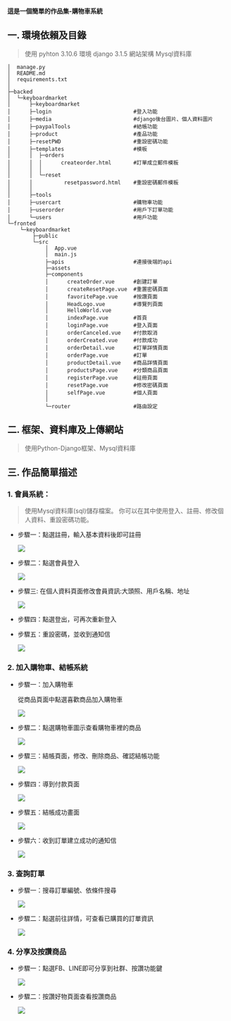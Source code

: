 **這是一個簡單的作品集-購物車系統**

## 一. 環境依賴及目錄
>使用 pyhton 3.10.6 環境 django 3.1.5 網站架構 Mysql資料庫
```
│  manage.py
│  README.md
│  requirements.txt
│      
├─backed
│  └─keyboardmarket
│      ├─keyboardmarket
│      ├─login                      	#登入功能
│      ├─media                      	#django後台圖片、個人資料圖片
│      ├─paypalTools  		   	        #結帳功能
│      ├─product                    	#產品功能
│      ├─resetPWD                   	#重設密碼功能
│      ├─templates                  	#模板
│      │  ├─orders
│      │  │      createorder.html  	    #訂單成立郵件模板
│      │  │      
│      │  └─reset
│      │          resetpassword.html 	#重設密碼郵件模板
│      │          
│      ├─tools
│      ├─usercart                   	#購物車功能
│      ├─userorder                  	#用戶下訂單功能
│      └─users                      	#用戶功能
└─fronted
    └─keyboardmarket              
        ├─public
        └─src
            │  App.vue
            │  main.js 
            ├─apis  				    #連接後端的api      
            ├─assets 
            ├─components
            │      createOrder.vue		#創建訂單
            │      createResetPage.vue	#重置密碼頁面
            │      favoritePage.vue	    #按讚頁面
            │      HeadLogo.vue		    #導覽列頁面
            │      HelloWorld.vue               
            │      indexPage.vue		#首頁
            │      loginPage.vue		#登入頁面
            │      orderCanceled.vue	#付款取消
            │      orderCreated.vue	    #付款成功
            │      orderDetail.vue		#訂單詳情頁面
            │      orderPage.vue		#訂單
            │      productDetail.vue	#商品詳情頁面
            │      productsPage.vue	    #分類商品頁面
            │      registerPage.vue	    #註冊頁面
            │      resetPage.vue		#修改密碼頁面
            │      selfPage.vue		    #個人頁面
            │      
            └─router				    #路由設定
```                 
## 二. 框架、資料庫及上傳網站
>使用Python-Django框架、Mysql資料庫
## 三. 作品簡單描述
### 1. 會員系統：
>使用Mysql資料庫(sql)儲存檔案。 你可以在其中使用登入、註冊、修改個人資料、重設密碼功能。
 
* 步驟一：點選註冊，輸入基本資料後即可註冊

    ![](https://user-images.githubusercontent.com/114495866/222881375-0fc4f5fa-7b57-4814-af91-b35a87c026f0.png)

* 步驟二：點選會員登入

    ![](https://user-images.githubusercontent.com/114495866/222881628-e7b1c276-72e4-48e4-990d-56a55da4c250.png)

* 步驟三: 在個人資料頁面修改會員資訊:大頭照、用戶名稱、地址

    ![](https://user-images.githubusercontent.com/114495866/222881425-12ca75d1-fa32-4e60-9afe-4eb1c3ae3b5e.png)

* 步驟四：點選登出，可再次重新登入

* 步驟五：重設密碼，並收到通知信

    ![](https://user-images.githubusercontent.com/114495866/222881650-d1841e75-7a89-4a80-b2a2-d375046def4c.png)

### 2. 加入購物車、結帳系統

* 步驟一：加入購物車

    從商品頁面中點選喜歡商品加入購物車
    
    ![](https://user-images.githubusercontent.com/114495866/222881238-0f1257c9-4474-4246-84c8-beaf38e51b20.png)

* 步驟二：點選購物車圖示查看購物車裡的商品

    ![](https://user-images.githubusercontent.com/114495866/222881832-c8c33934-cfcd-48c6-974e-2a1e81e9d741.png)

* 步驟三：結帳頁面，修改、刪除商品、確認結帳功能

    ![](https://user-images.githubusercontent.com/114495866/222881856-1dd4af0f-11cc-4b60-8870-fe4bb3a8db76.png)

* 步驟四：導到付款頁面

    ![](https://user-images.githubusercontent.com/114495866/222881926-bffb3955-a05f-47ee-a250-57f1f77e48db.png)

* 步驟五：結帳成功畫面

    ![](https://user-images.githubusercontent.com/114495866/222881945-d814b90f-cc6a-465e-be74-6ae56262206a.png)

* 步驟六：收到訂單建立成功的通知信 

    ![](https://user-images.githubusercontent.com/114495866/222882308-b5f0985b-4685-4ee8-87c3-80151eef25aa.png)

### 3. 查詢訂單
* 步驟一：搜尋訂單編號、依條件搜尋

    ![](https://user-images.githubusercontent.com/114495866/222882347-543b102b-3529-4251-ba1e-a7a98e0d1461.png)

* 步驟二：點選前往詳情，可查看已購買的訂單資訊

    ![](https://user-images.githubusercontent.com/114495866/222882458-0c136592-1294-4878-9484-1780392c8f16.png)

### 4. 分享及按讚商品
* 步驟一：點選FB、LINE即可分享到社群、按讚功能鍵

    ![](https://user-images.githubusercontent.com/114495866/222882515-8627315b-2828-423c-9b4f-0ac30c20cf2d.png)

* 步驟二：按讚好物頁面查看按讚商品

    ![](https://user-images.githubusercontent.com/114495866/222882553-cebed7f6-ea2d-460e-90c9-2c5d5527ad2d.png)
